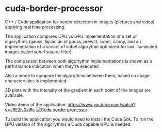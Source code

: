 # cuda-border-processor

C++ / Cuda application for border detection in images (pictures and video) applying real time processing.

The application compares CPU vs GPU implementation of a set of algorythms (gauss, laplacian of gauss, prewitt, sobel, canny, and an implementation of a variant of sobel algorythm optimized for low illuminated images called sobel square filter).

The comparison between both algortythm implementations is shown as a performance indication when they're executed.

Also a mode to compare the algorythms between them, based on image characteristics is implemented.

3D plots with the intensity of the gradient in each point of the images are available.

Video demo of the application: https://www.youtube.com/watch?v=J6E2is0xl6o
[![Cuda border processor](https://img.youtube.com/vi/J6E2is0xl6o/0.jpg)](https://www.youtube.com/watch?v=J6E2is0xl6o)

Tu build the application you would need to install the Cuda Sdk. To run the GPU version of the algorythms a Cuda capable GPU is needed.

